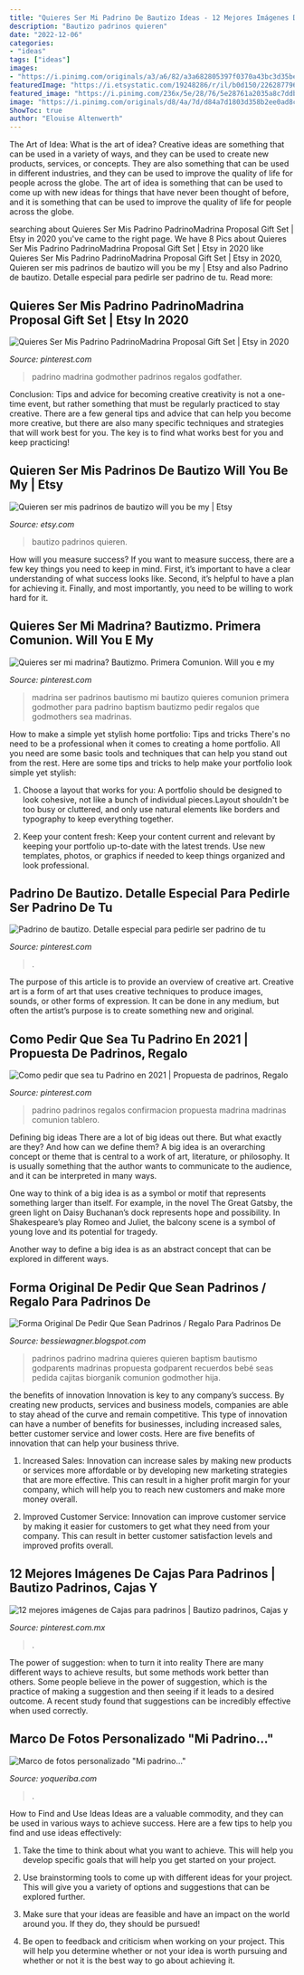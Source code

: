```yaml
---
title: "Quieres Ser Mi Padrino De Bautizo Ideas - 12 Mejores Imágenes De Cajas Para Padrinos"
description: "Bautizo padrinos quieren"
date: "2022-12-06"
categories:
- "ideas"
tags: ["ideas"]
images:
- "https://i.pinimg.com/originals/a3/a6/82/a3a682805397f0370a43bc3d35be0933.jpg"
featuredImage: "https://i.etsystatic.com/19248286/r/il/b0d150/2262877964/il_570xN.2262877964_49jf.jpg"
featured_image: "https://i.pinimg.com/236x/5e/28/76/5e28761a2035a8c7ddbd2c5e74b5bee8.jpg"
image: "https://i.pinimg.com/originals/d8/4a/7d/d84a7d1803d358b2ee0ad8cc416f7859.jpg"
ShowToc: true
author: "Elouise Altenwerth"
---
```



The Art of Idea: What is the art of idea?
Creative ideas are something that can be used in a variety of ways, and they can be used to create new products, services, or concepts. They are also something that can be used in different industries, and they can be used to improve the quality of life for people across the globe. The art of idea is something that can be used to come up with new ideas for things that have never been thought of before, and it is something that can be used to improve the quality of life for people across the globe.

	

		
searching about Quieres Ser Mis Padrino PadrinoMadrina Proposal Gift Set | Etsy in 2020 you've came to the right page. We have 8 Pics about Quieres Ser Mis Padrino PadrinoMadrina Proposal Gift Set | Etsy in 2020 like Quieres Ser Mis Padrino PadrinoMadrina Proposal Gift Set | Etsy in 2020, Quieren ser mis padrinos de bautizo will you be my | Etsy and also Padrino de bautizo. Detalle especial para pedirle ser padrino de tu. Read more:
		
    
## Quieres Ser Mis Padrino PadrinoMadrina Proposal Gift Set | Etsy In 2020

<img loading=lazy src="https://i.pinimg.com/originals/cc/5a/a1/cc5aa15868e9555419c9b677eda939bc.jpg" onerror="this.onerror=null;this.src='https://tse2.mm.bing.net/th?id=OIP.wme6E4ykbEZtijPEZ7Z-QQHaJ4&amp;pid=15.1';" alt="Quieres Ser Mis Padrino PadrinoMadrina Proposal Gift Set | Etsy in 2020">

_Source: pinterest.com_

>padrino madrina godmother padrinos regalos godfather. 

	

Conclusion: Tips and advice for becoming creative
creativity is not a one-time event, but rather something that must be regularly practiced to stay creative. There are a few general tips and advice that can help you become more creative, but there are also many specific techniques and strategies that will work best for you. The key is to find what works best for you and keep practicing!

    
## Quieren Ser Mis Padrinos De Bautizo Will You Be My | Etsy

<img loading=lazy src="https://i.etsystatic.com/19248286/r/il/b0d150/2262877964/il_570xN.2262877964_49jf.jpg" onerror="this.onerror=null;this.src='https://tse4.mm.bing.net/th?id=OIP.iOsyTtLvhWjm2sKUugMkbwHaJQ&amp;pid=15.1';" alt="Quieren ser mis padrinos de bautizo will you be my | Etsy">

_Source: etsy.com_

>bautizo padrinos quieren. 

	

How will you measure success?
If you want to measure success, there are a few key things you need to keep in mind. First, it’s important to have a clear understanding of what success looks like. Second, it’s helpful to have a plan for achieving it. Finally, and most importantly, you need to be willing to work hard for it.

    
## Quieres Ser Mi Madrina? Bautizmo. Primera Comunion. Will You E My

<img loading=lazy src="https://i.pinimg.com/originals/13/a8/f9/13a8f9009016aab06713607c117a3417.jpg" onerror="this.onerror=null;this.src='https://tse1.mm.bing.net/th?id=OIP.LUEdy2sYonJS_JM9TXck5gHaJ4&amp;pid=15.1';" alt="Quieres ser mi madrina? Bautizmo. Primera Comunion. Will you e my">

_Source: pinterest.com_

>madrina ser padrinos bautismo mi bautizo quieres comunion primera godmother para padrino baptism bautizmo pedir regalos que godmothers sea madrinas. 

	

How to make a simple yet stylish home portfolio: Tips and tricks
There's no need to be a professional when it comes to creating a home portfolio. All you need are some basic tools and techniques that can help you stand out from the rest. Here are some tips and tricks to help make your portfolio look simple yet stylish:
1. Choose a layout that works for you: A portfolio should be designed to look cohesive, not like a bunch of individual pieces.Layout shouldn't be too busy or cluttered, and only use natural elements like borders and typography to keep everything together.

2. Keep your content fresh: Keep your content current and relevant by keeping your portfolio up-to-date with the latest trends. Use new templates, photos, or graphics if needed to keep things organized and look professional.


    
## Padrino De Bautizo. Detalle Especial Para Pedirle Ser Padrino De Tu

<img loading=lazy src="https://i.pinimg.com/originals/a3/a6/82/a3a682805397f0370a43bc3d35be0933.jpg" onerror="this.onerror=null;this.src='https://tse2.mm.bing.net/th?id=OIP.cF5MGgruJe3fuu0unRK0WAHaJ2&amp;pid=15.1';" alt="Padrino de bautizo. Detalle especial para pedirle ser padrino de tu">

_Source: pinterest.com_

>. 

	

The purpose of this article is to provide an overview of creative art.
Creative art is a form of art that uses creative techniques to produce images, sounds, or other forms of expression. It can be done in any medium, but often the artist’s purpose is to create something new and original.

    
## Como Pedir Que Sea Tu Padrino En 2021 | Propuesta De Padrinos, Regalo

<img loading=lazy src="https://i.pinimg.com/originals/5e/28/76/5e28761a2035a8c7ddbd2c5e74b5bee8.jpg" onerror="this.onerror=null;this.src='https://tse3.mm.bing.net/th?id=OIP.t5FAmPU7HNjOoVzxBEckBAHaNL&amp;pid=15.1';" alt="Como pedir que sea tu Padrino en 2021 | Propuesta de padrinos, Regalo">

_Source: pinterest.com_

>padrino padrinos regalos confirmacion propuesta madrina madrinas comunion tablero. 

	

Defining big ideas
There are a lot of big ideas out there. But what exactly are they? And how can we define them?
A big idea is an overarching concept or theme that is central to a work of art, literature, or philosophy. It is usually something that the author wants to communicate to the audience, and it can be interpreted in many ways.

One way to think of a big idea is as a symbol or motif that represents something larger than itself. For example, in the novel The Great Gatsby, the green light on Daisy Buchanan’s dock represents hope and possibility. In Shakespeare’s play Romeo and Juliet, the balcony scene is a symbol of young love and its potential for tragedy.

Another way to define a big idea is as an abstract concept that can be explored in different ways.

    
## Forma Original De Pedir Que Sean Padrinos / Regalo Para Padrinos De

<img loading=lazy src="https://i.pinimg.com/originals/d8/4a/7d/d84a7d1803d358b2ee0ad8cc416f7859.jpg" onerror="this.onerror=null;this.src='https://tse2.mm.bing.net/th?id=OIP.DzUfuH5t3ZznvEun19EKBAHaJ3&amp;pid=15.1';" alt="Forma Original De Pedir Que Sean Padrinos / Regalo Para Padrinos De">

_Source: bessiewagner.blogspot.com_

>padrinos padrino madrina quieres quieren baptism bautismo godparents madrinas propuesta godparent recuerdos bebé seas pedida cajitas biorganik comunion godmother hija. 

	

the benefits of innovation
Innovation is key to any company’s success. By creating new products, services and business models, companies are able to stay ahead of the curve and remain competitive. This type of innovation can have a number of benefits for businesses, including increased sales, better customer service and lower costs. Here are five benefits of innovation that can help your business thrive.
1. Increased Sales: Innovation can increase sales by making new products or services more affordable or by developing new marketing strategies that are more effective. This can result in a higher profit margin for your company, which will help you to reach new customers and make more money overall.

2. Improved Customer Service: Innovation can improve customer service by making it easier for customers to get what they need from your company. This can result in better customer satisfaction levels and improved profits overall.


    
## 12 Mejores Imágenes De Cajas Para Padrinos | Bautizo Padrinos, Cajas Y

<img loading=lazy src="https://i.pinimg.com/236x/5e/28/76/5e28761a2035a8c7ddbd2c5e74b5bee8.jpg" onerror="this.onerror=null;this.src='https://tse1.mm.bing.net/th?id=OIP.DZlieOC7wY-Y97pPxT87xwAAAA&amp;pid=15.1';" alt="12 mejores imágenes de Cajas para padrinos | Bautizo padrinos, Cajas y">

_Source: pinterest.com.mx_

>. 

	

The power of suggestion: when to turn it into reality
There are many different ways to achieve results, but some methods work better than others. Some people believe in the power of suggestion, which is the practice of making a suggestion and then seeing if it leads to a desired outcome. A recent study found that suggestions can be incredibly effective when used correctly.

    
## Marco De Fotos Personalizado &quot;Mi Padrino...&quot;

<img loading=lazy src="https://www.yoqueriba.com/4756-thickbox_default/marco-de-fotos-personalizado-mi-madrina.jpg" onerror="this.onerror=null;this.src='https://tse2.mm.bing.net/th?id=OIP.wrwdu-Ekhs56MwE7LQ1_TAHaHa&amp;pid=15.1';" alt="Marco de fotos personalizado &quot;Mi padrino...&quot;">

_Source: yoqueriba.com_

>. 

	

How to Find and Use Ideas
Ideas are a valuable commodity, and they can be used in various ways to achieve success. Here are a few tips to help you find and use ideas effectively:
1. Take the time to think about what you want to achieve. This will help you develop specific goals that will help you get started on your project.

2. Use brainstorming tools to come up with different ideas for your project. This will give you a variety of options and suggestions that can be explored further.

3. Make sure that your ideas are feasible and have an impact on the world around you. If they do, they should be pursued!

4. Be open to feedback and criticism when working on your project. This will help you determine whether or not your idea is worth pursuing and whether or not it is the best way to go about achieving it.

